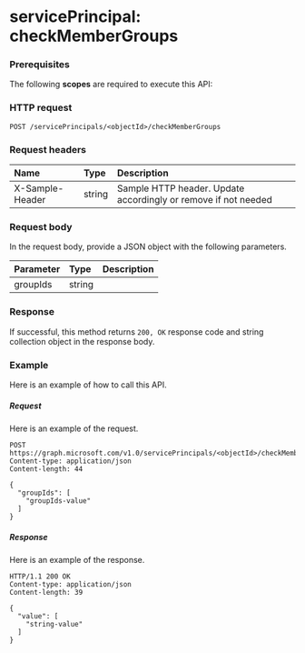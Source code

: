 # servicePrincipal: checkMemberGroups


### Prerequisites
The following **scopes** are required to execute this API: 
### HTTP request
<!-- { "blockType": "ignored" } -->
```http
POST /servicePrincipals/<objectId>/checkMemberGroups

```
### Request headers
| Name       | Type | Description|
|:---------------|:--------|:----------|
| X-Sample-Header  | string  | Sample HTTP header. Update accordingly or remove if not needed|

### Request body
In the request body, provide a JSON object with the following parameters.

| Parameter	   | Type	|Description|
|:---------------|:--------|:----------|
|groupIds|string||

### Response
If successful, this method returns `200, OK` response code and string collection object in the response body.

### Example
Here is an example of how to call this API.
##### Request
Here is an example of the request.
<!-- {
  "blockType": "request",
  "name": "serviceprincipal_checkmembergroups"
}-->
```http
POST https://graph.microsoft.com/v1.0/servicePrincipals/<objectId>/checkMemberGroups
Content-type: application/json
Content-length: 44

{
  "groupIds": [
    "groupIds-value"
  ]
}
```

##### Response
Here is an example of the response.
<!-- {
  "blockType": "response",
  "truncated": false,
  "@odata.type": "string",
  "isCollection": true
} -->
```http
HTTP/1.1 200 OK
Content-type: application/json
Content-length: 39

{
  "value": [
    "string-value"
  ]
}
```

<!-- uuid: 8fcb5dbc-d5aa-4681-8e31-b001d5168d79
2015-10-25 14:57:30 UTC -->
<!-- {
  "type": "#page.annotation",
  "description": "servicePrincipal: checkMemberGroups",
  "keywords": "",
  "section": "documentation",
  "tocPath": ""
}-->